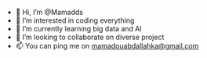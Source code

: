 - 👋 Hi, I’m @Mamadds
- 👀 I’m interested in coding everything
- 🌱 I’m currently learning big data and AI
- 💞️ I’m looking to collaborate on diverse project
- 📫 You can ping me on mamadouabdallahka@gmail.com

<!---
Mamadds/Mamadds is a ✨ special ✨ repository because its `README.md` (this file) appears on your GitHub profile.
You can click the Preview link to take a look at your changes.
--->
